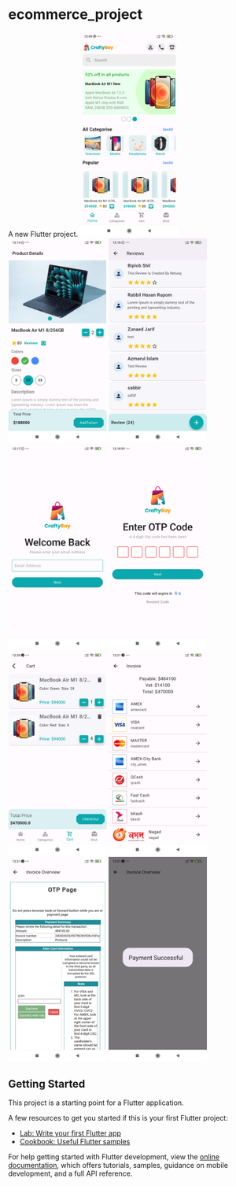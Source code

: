 # ecommerce_project

A new Flutter project.
<img src="project ScreenShot/Screenshot_20240404_000930.png" width="200px">
<img src="project ScreenShot/Screenshot_20240404_001519.png" width="200px">
<img src="project ScreenShot/Screenshot_20240404_001646.png" width="200px">
<img src="project ScreenShot/Screenshot_20240404_001759.png" width="200px">
<img src="project ScreenShot/Screenshot_20240404_001926.png" width="200px">
<img src="project ScreenShot/Screenshot_20240404_002055.png" width="200px">
<img src="project ScreenShot/Screenshot_20240404_002112.png" width="200px">
<img src="project ScreenShot/Screenshot_20240404_002130.png" width="200px">
<img src="project ScreenShot/Screenshot_20240404_002210.png" width="200px">
## Getting Started

This project is a starting point for a Flutter application.

A few resources to get you started if this is your first Flutter project:

- [Lab: Write your first Flutter app](https://docs.flutter.dev/get-started/codelab)
- [Cookbook: Useful Flutter samples](https://docs.flutter.dev/cookbook)

For help getting started with Flutter development, view the
[online documentation](https://docs.flutter.dev/), which offers tutorials,
samples, guidance on mobile development, and a full API reference.

